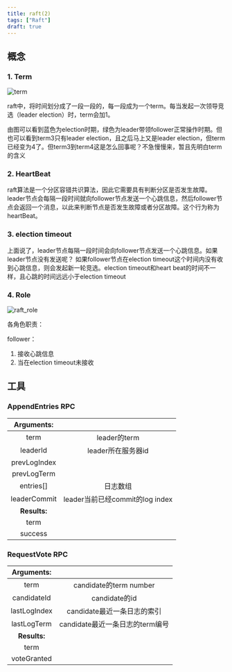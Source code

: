 ```yaml
---
title: raft(2)
tags: ["Raft"]
draft: true
---
```


## 概念

### 1. Term

![term](/images/raft/raft_term.png)

raft中，将时间划分成了一段一段的，每一段成为一个term。每当发起一次领导竞选（leader election）时，term会加1。

由图可以看到蓝色为election时期，绿色为leader带领follower正常操作时期。但也可以看到term3只有leader election，且之后马上又是leader election，但term已经变为4了。但term3到term4这是怎么回事呢？不急慢慢来，暂且先明白term的含义

### 2. HeartBeat

raft算法是一个分区容错共识算法，因此它需要具有判断分区是否发生故障。leader节点会每隔一段时间就向follower节点发送一个心跳信息，然后follower节点会返回一个消息，以此来判断节点是否发生故障或者分区故障。这个行为称为heartBeat。

### 3. election timeout

上面说了，leader节点每隔一段时间会向follower节点发送一个心跳信息。如果leader节点没有发送呢？
如果follower节点在election timeout这个时间内没有收到心跳信息，则会发起新一轮竞选。election timeout和heart beat的时间不一样，且心跳的时间远远小于election timeout

### 4. Role

![raft_role](/images/raft/raft_role.png)

各角色职责：

follower：

1. 接收心跳信息
2. 当在election timeout未接收

## 工具

### AppendEntries RPC

|Arguments:||
|:--:|:--:|
|term|leader的term|
|leaderId|leader所在服务器id|
|prevLogIndex||
|prevLogTerm||
|entries[]|日志数组|
|leaderCommit|leader当前已经commit的log index|
|**Results:**||
|term||
|success||
### RequestVote RPC

|  Arguments:  |                                 |
| :----------: | :-----------------------------: |
|     term     |          candidate的term number |
| candidateId |       candidate的id       |
| lastLogIndex | candidate最近一条日志的索引     |
| lastLogTerm  | candidate最近一条日志的term编号 |
| **Results:**     |                                 |
|     term     |                                 |
| voteGranted  |                                 |


